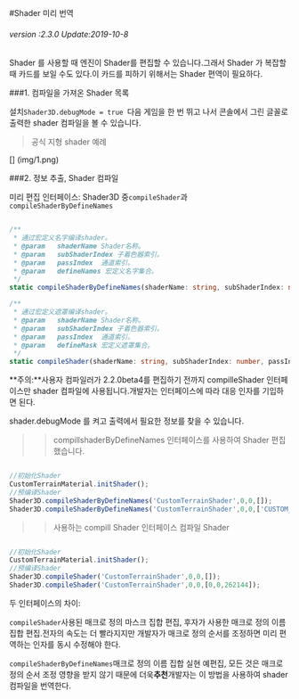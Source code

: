 #Shader 미리 번역

###### *version :2.3.0   Update:2019-10-8*

Shader 를 사용할 때 엔진이 Shader를 편집할 수 있습니다.그래서 Shader 가 복잡할 때 카드를 보일 수도 있다.이 카드를 피하기 위해서는 Shader 편역이 필요하다.

###1. 컴파일을 가져온 Shader 목록

설치`Shader3D.debugMode = true `다음 게임을 한 번 뛰고 나서 콘솔에서 그린 글꼴로 출력한 shader 컴파일을 볼 수 있습니다.

> 공식 지형 shader 예례

[] (img/1.png)<br>

###2. 정보 추출, Shader 컴파일

미리 편집 인터페이스: Shader3D 중`compileShader`과`compileShaderByDefineNames`


```typescript

/**
 * 通过宏定义名字编译shader。
 * @param	shaderName Shader名称。
 * @param   subShaderIndex 子着色器索引。
 * @param   passIndex  通道索引。
 * @param	defineNames 宏定义名字集合。
 */
static compileShaderByDefineNames(shaderName: string, subShaderIndex: number, passIndex: number, defineNames: Array<string>): void

/**
 * 通过宏定义遮罩编译shader。
 * @param	shaderName Shader名称。
 * @param   subShaderIndex 子着色器索引。
 * @param   passIndex  通道索引。
 * @param	defineMask 宏定义遮罩集合。
 */
static compileShader(shaderName: string, subShaderIndex: number, passIndex: number, defineMask: Array<number>): void
```


**주의:**사용자 컴파일러가 2.2.0beta4를 편집하기 전까지 compilleShader 인터페이스만 shader 컴파일에 사용됩니다.개발자는 인터페이스에 따라 대응 인자를 기입하면 된다.

shader.debugMode 를 켜고 출력에서 필요한 정보를 찾을 수 있습니다.
>> compillshaderByDefineNames 인터페이스를 사용하여 Shader 편집했습니다.


```typescript

//初始化Shader
CustomTerrainMaterial.initShader();
//预编译Shader
Shader3D.compileShaderByDefineNames('CustomTerrainShader',0,0,[]);
Shader3D.compileShaderByDefineNames('CustomTerrainShader',0,0,['CUSTOM_DETAIL_NUM4']);
```


>> 사용하는 compill Shader 인터페이스 컴파일 Shader


```typescript

//初始化Shader
CustomTerrainMaterial.initShader();
//预编译Shader
Shader3D.compileShader('CustomTerrainShader',0,0,[]);
Shader3D.compileShader('CustomTerrainShader',0,0,[0,0,262144]);
```




두 인터페이스의 차이:

`compileShader`사용된 매크로 정의 마스크 집합 편집, 후자가 사용한 매크로 정의 이름 집합 편집.전자의 속도는 더 빨라지지만 개발자가 매크로 정의 순서를 조정하면 미리 편역하는 인자를 동시 수정해야 한다.

`compileShaderByDefineNames`매크로 정의 이름 집합 실현 예편집, 모든 것은 매크로 정의 순서 조정 영향을 받지 않기 때문에 더욱**추천**개발자는 이 방법을 사용하여 shader 컴파일을 번역한다.
